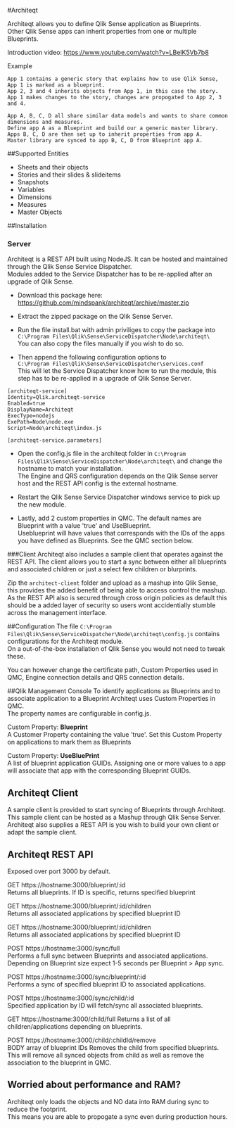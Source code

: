#Architeqt

Architeqt allows you to define Qlik Sense application as Blueprints.  
Other Qlik Sense apps can inherit properties from one or multiple Blueprints.  

Introduction video: https://www.youtube.com/watch?v=LBelK5Vb7b8

Example
```
App 1 contains a generic story that explains how to use Qlik Sense, App 1 is marked as a blueprint.
App 2, 3 and 4 inherits objects from App 1, in this case the story. 
App 1 makes changes to the story, changes are propogated to App 2, 3 and 4.
```  
```
App A, B, C, D all share similar data models and wants to share common dimensions and measures.
Define app A as a Blueprint and build our a generic master library.
Apps B, C, D are then set up to inherit properties from app A.
Master library are synced to app B, C, D from Blueprint app A.
```

##Supported Entities
* Sheets and their objects
* Stories and their slides & slideitems
* Snapshots
* Variables
* Dimensions
* Measures
* Master Objects  

##Installation

### Server  
Architeqt is a REST API built using NodeJS. It can be hosted and maintained through the Qlik Sense Service Dispatcher.  
Modules added to the Service Dispatcher has to be re-applied after an upgrade of Qlik Sense.

* Download this package here: https://github.com/mindspank/architeqt/archive/master.zip  
  
* Extract the zipped package on the Qlik Sense Server.  
* Run the file install.bat with admin priviliges to copy the package into  
```C:\Program Files\Qlik\Sense\ServiceDispatcher\Node\architeqt\```  
You can also copy the files manually if you wish to do so.  

* Then append the following configuration options to  
```C:\Program Files\Qlik\Sense\ServiceDispatcher\services.conf```  
This will let the Service Dispatcher know how to run the module, this step has to be re-applied in a upgrade of Qlik Sense Server.

```
[architeqt-service]
Identity=Qlik.architeqt-service
Enabled=true
DisplayName=Architeqt
ExecType=nodejs
ExePath=Node\node.exe
Script=Node\architeqt\index.js

[architeqt-service.parameters]
```

* Open the config.js file in the architeqt folder in ```C:\Program Files\Qlik\Sense\ServiceDispatcher\Node\architeqt\``` and change the hostname to match your installation.  
The Engine and QRS configuration depends on the Qlik Sense server host and the REST API config is the external hostname.

* Restart the Qlik Sense Service Dispatcher windows service to pick up the new module.

* Lastly, add 2 custom properties in QMC. The default names are Blueprint with a value 'true' and UseBlueprint.  
Useblueprint will have values that corresponds with the IDs of the apps you have defined as Blueprints. See the QMC section below.

###Client
Architeqt also includes a sample client that operates against the REST API. The client allows you to start a sync between either all blueprints and associated children or just a select few children or blurprints.  
  
Zip the ```architect-client``` folder and upload as a mashup into Qlik Sense, this provides the added benefit of being able to access control the mashup.
As the REST API also is secured through cross origin policies as default this should be a added layer of security so users wont accidentially stumble across the management interface.

##Configuration
The file ```C:\Program Files\Qlik\Sense\ServiceDispatcher\Node\architeqt\config.js``` contains configurations for the Architeqt module.  
On a out-of-the-box installation of Qlik Sense you would not need to tweak these.  

You can however change the certificate path, Custom Properties used in QMC, Engine connection details and QRS connection details.

##Qlik Management Console
To identify applications as Blueprints and to associate application to a Blueprint Architeqt uses Custom Properties in QMC.  
The property names are configurable in config.js.  

Custom Property: **Blueprint**  
A Customer Property containing the value 'true'.
Set this Custom Property on applications to mark them as Blueprints

Custom Property: **UseBluePrint**  
A list of blueprint application GUIDs. Assigning one or more values to a app will associate that app with the corresponding Blueprint GUIDs.  
  
  
## Architeqt Client
A sample client is provided to start syncing of Blueprints through Architeqt. This sample client can be hosted as a Mashup through Qlik Sense Server.  
Architeqt also supplies a REST API is you wish to build your own client or adapt the sample client.

## Architeqt REST API
Exposed over port 3000 by default.

GET https://hostname:3000/blueprint/:id  
Returns all blueprints. If ID is specific, returns specified blueprint  

GET https://hostname:3000/blueprint/:id/children  
Returns all associated applications by specified blueprint ID  

GET https://hostname:3000/blueprint/:id/children  
Returns all associated applications by specified blueprint ID  
  
POST https://hostname:3000/sync/full  
Performs a full sync between Blueprints and associated applications.  
Depending on Blueprint size expect 1-5 seconds per Blueprint > App sync.  

POST https://hostname:3000/sync/blueprint/:id  
Performs a sync of specified blueprint ID to associated applications.
  
POST https://hostname:3000/sync/child/:id  
Specified application by ID will fetch/sync all associated blueprints.  

GET https://hostname:3000/child/full
Returns a list of all children/applications depending on blueprints.

POST https://hostname:3000/child/:childId/remove  
BODY array of blueprint IDs
Removes the child from specified blueprints. This will remove all synced objects from child as well as remove the association to the blueprint in QMC.
  
  
## Worried about performance and RAM?  
Architeqt only loads the objects and NO data into RAM during sync to reduce the footprint.  
This means you are able to propogate a sync even during production hours.